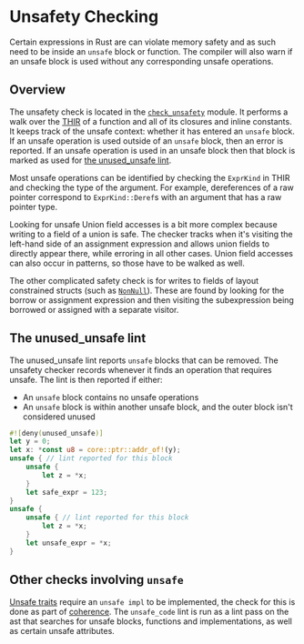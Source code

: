 # Unsafety Checking

Certain expressions in Rust are can violate memory safety and as such need to be
inside an `unsafe` block or function. The compiler will also warn if an unsafe
block is used without any corresponding unsafe operations.

## Overview

The unsafety check is located in the [`check_unsafety`] module. It performs a
walk over the [THIR] of a function and all of its closures and inline constants.
It keeps track of the unsafe context: whether it has entered an `unsafe` block.
If an unsafe operation is used outside of an `unsafe` block, then an error is
reported. If an unsafe operation is used in an unsafe block then that block is
marked as used for [the unused_unsafe lint](#the-unused_unsafe-lint).

Most unsafe operations can be identified by checking the `ExprKind` in THIR and
checking the type of the argument. For example, dereferences of a raw pointer
correspond to `ExprKind::Deref`s with an argument that has a raw pointer type.

Looking for unsafe Union field accesses is a bit more complex because writing to
a field of a union is safe. The checker tracks when it's visiting the left-hand
side of an assignment expression and allows union fields to directly appear
there, while erroring in all other cases. Union field accesses can also occur
in patterns, so those have to be walked as well.

The other complicated safety check is for writes to fields of layout constrained
structs (such as [`NonNull`]). These are found by looking for the borrow or
assignment expression and then visiting the subexpression being borrowed or
assigned with a separate visitor.

[THIR]: ./thir.md
[`check_unsafety`]: https://doc.rust-lang.org/nightly/nightly-rustc/rustc_mir_build/check_unsafety/index.html
[`NonNull`]: https://doc.rust-lang.org/std/ptr/struct.NonNull.html

## The unused_unsafe lint

The unused_unsafe lint reports `unsafe` blocks that can be removed. The unsafety
checker records whenever it finds an operation that requires unsafe. The lint is
then reported if either:

- An `unsafe` block contains no unsafe operations
- An `unsafe` block is within another unsafe block, and the outer block
  isn't considered unused

```rust
#![deny(unused_unsafe)]
let y = 0;
let x: *const u8 = core::ptr::addr_of!(y);
unsafe { // lint reported for this block
    unsafe {
        let z = *x;
    }
    let safe_expr = 123;
}
unsafe {
    unsafe { // lint reported for this block
        let z = *x;
    }
    let unsafe_expr = *x;
}
```

## Other checks involving `unsafe`

[Unsafe traits] require an `unsafe impl` to be implemented, the check for this
is done as part of [coherence]. The `unsafe_code` lint is run as a lint pass on
the ast that searches for unsafe blocks, functions and implementations, as well
as certain unsafe attributes.

[Unsafe traits]: https://doc.rust-lang.org/reference/items/traits.html#unsafe-traits
[coherence]: /home/matthew/rust/compiler/rustc_hir_analysis/src/coherence/unsafety.rs

